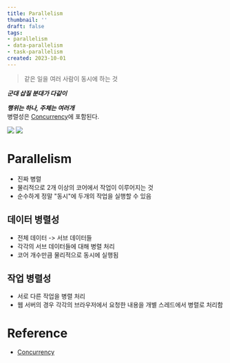 ```yaml
---
title: Parallelism
thumbnail: ''
draft: false
tags:
- parallelism
- data-parallelism
- task-parallelism
created: 2023-10-01
---
```



 > 
 > 같은 일을 여러 사람이 동시에 하는 것

***군대 삽질 분대가 다같이***

***행위는 하나, 주체는 여러개***  
병렬성은 [Concurrency](Knowledges/Development/Concepts/Concurrency.md)에 포함된다.

![](TechTalks_22_ConcurrencyParallelism_0.png)
![](ConcurrentProgramming_01_ConcurrencyThread_0.png)

# Parallelism

* 진짜 병렬
* 물리적으로 2개 이상의 코어에서 작업이 이루어지는 것
* 순수하게 정말 "동시"에 두개의 작업을 실행할 수 있음

## 데이터 병렬성

* 전체 데이터 -> 서브 데이터들
* 각각의 서브 데이터들에 대해 병렬 처리
* 코어 개수만큼 물리적으로 동시에 실행됨

## 작업 병렬성

* 서로 다른 작업을 병렬 처리
* 웹 서버의 경우 각각의 브라우저에서 요청한 내용을 개별 스레드에서 병렬로 처리함

# Reference

* [Concurrency](Knowledges/Development/Concepts/Concurrency.md)
